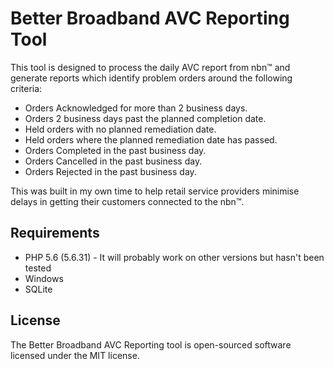 # Better Broadband AVC Reporting Tool
This tool is designed to process the daily AVC report from nbn™ and generate reports which identify problem orders around the following criteria:
* Orders Acknowledged for more than 2 business days.
* Orders 2 business days past the planned completion date.
* Held orders with no planned remediation date.
* Held orders where the planned remediation date has passed.
* Orders Completed in the past business day.
* Orders Cancelled in the past business day.
* Orders Rejected in the past business day.

This was built in my own time to help retail service providers minimise delays in getting their customers connected to the nbn™.

## Requirements
* PHP 5.6 (5.6.31) - It will probably work on other versions but hasn't been tested
* Windows
* SQLite

## License
The Better Broadband AVC Reporting tool is open-sourced software licensed under the MIT license.
